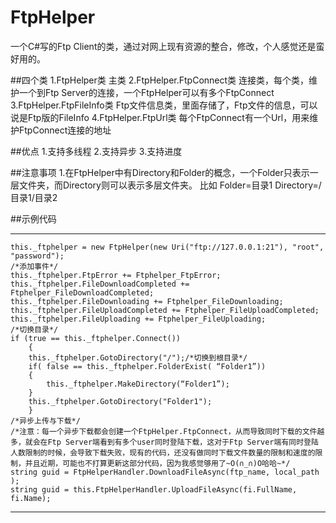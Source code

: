 # FtpHelper
一个C#写的Ftp Client的类，通过对网上现有资源的整合，修改，个人感觉还是蛮好用的。

##四个类
1.FtpHelper类 主类
2.FtpHelper.FtpConnect类 连接类，每个类，维护一个到Ftp Server的连接，一个FtpHelper可以有多个FtpConnect
3.FtpHelper.FtpFileInfo类 Ftp文件信息类，里面存储了，Ftp文件的信息，可以说是Ftp版的FileInfo
4.FtpHelper.FtpUrl类 每个FtpConnect有一个Url，用来维护FtpConnect连接的地址

##优点
1.支持多线程
2.支持异步
3.支持进度

##注意事项
1.在FtpHelper中有Directory和Folder的概念，一个Folder只表示一层文件夹，而Directory则可以表示多层文件夹。
比如 Folder=目录1 Directory=/目录1/目录2

##示例代码

---
    this._ftphelper = new FtpHelper(new Uri("ftp://127.0.0.1:21"), "root", "password");
    /*添加事件*/
    this._ftphelper.FtpError += Ftphelper_FtpError;
    this._ftphelper.FileDownloadCompleted += Ftphelper_FileDownloadCompleted;
    this._ftphelper.FileDownloading += Ftphelper_FileDownloading;
    this._ftphelper.FileUploadCompleted += Ftphelper_FileUploadCompleted;
    this._ftphelper.FileUploading += Ftphelper_FileUploading;
    /*切换目录*/
    if (true == this._ftphelper.Connect())
        {
        this._ftphelper.GotoDirectory("/");/*切换到根目录*/
        if( false == this._ftphelper.FolderExist( “Folder1”))
        {
            this._ftphelper.MakeDirectory(“Folder1”);
        }
        this._ftphelper.GotoDirectory("Folder1");
        }
    /*异步上传与下载*/
    /*注意：每一个异步下载都会创建一个FtpHelper.FtpConnect，从而导致同时下载的文件越多，就会在Ftp Server端看到有多个user同时登陆下载，这对于Ftp Server端有同时登陆人数限制的时候，会导致下载失败，现有的代码，还没有做同时下载文件数量的限制和速度的限制，并且近期，可能也不打算更新这部分代码，因为我感觉够用了~O(∩_∩)O哈哈~*/
    string guid = FtpHelperHandler.DownloadFileAsync(ftp_name, local_path );
    string guid = this.FtpHelperHandler.UploadFileAsync(fi.FullName, fi.Name);
---
